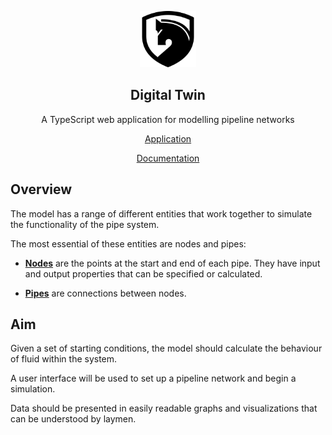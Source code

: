 <p align="center">
	<img alt="Pace" src="public/images/logo-512.png" width="90">
	<h2 align="center">Digital Twin</h2>
</p>

<p align="center">A TypeScript web application for modelling pipeline networks</p>

<p align="center">
	<a href="https://fams.vercel.app/">Application</a>
</p>

<p align="center">
	<a href="https://fams-docs.vercel.app/">Documentation</a>
</p>

## Overview

The model has a range of different entities that work together to simulate the functionality of the pipe system.

The most essential of these entities are nodes and pipes:

- [**Nodes**](https://fams-docs.vercel.app/docs/model/Node) are the points at the start and end of each pipe. They have input and output properties that can be specified or calculated.

- [**Pipes**](https://fams-docs.vercel.app/docs/model/Pipe) are connections between nodes.

## Aim

Given a set of starting conditions, the model should calculate the behaviour of fluid within the system.

A user interface will be used to set up a pipeline network and begin a simulation.

Data should be presented in easily readable graphs and visualizations that can be understood by laymen.
